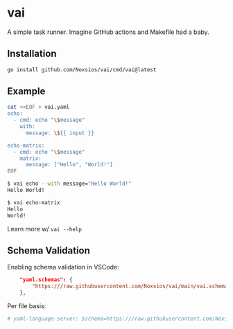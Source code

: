 # vai

A simple task runner. Imagine GitHub actions and Makefile had a baby.

## Installation

```sh
go install github.com/Noxsios/vai/cmd/vai@latest
```

## Example

```bash
cat <<EOF > vai.yaml
echo:
  - cmd: echo "\$message"
    with:
      message: \${{ input }}

echo-matrix:
  - cmd: echo "\$message"
    matrix:
      message: ["Hello", "World!"]
EOF
```

```sh
$ vai echo --with message="Hello World!"
Hello World!

$ vai echo-matrix
Hello
World!
```

Learn more w/ `vai --help`

## Schema Validation

Enabling schema validation in VSCode:

```json
    "yaml.schemas": {
        "https:///raw.githubusercontent.com/Noxsios/vai/main/vai.schema.json": "vai.yaml",
    },
```

Per file basis:

```yaml
# yaml-language-server: $schema=https:///raw.githubusercontent.com/Noxsios/vai/main/vai.schema.json
```
